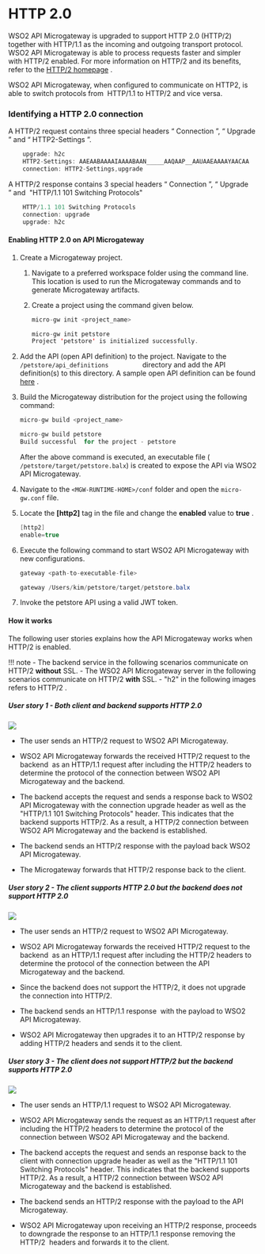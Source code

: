 # HTTP 2.0

WSO2 API Microgateway is upgraded to support HTTP 2.0 (HTTP/2) together with HTTP/1.1 as the incoming and outgoing transport protocol. WSO2 API Microgateway is able to process requests faster and simpler with HTTP/2 enabled. For more information on HTTP/2 and its benefits, refer to the [HTTP/2 homepage](https://http2.github.io/) .

WSO2 API Microgateway, when configured to communicate on HTTP2, is able to switch protocols from  HTTP/1.1 to HTTP/2 and vice versa.

### Identifying a HTTP 2.0 connection

A HTTP/2 request contains three special headers “ Connection ”, “ Upgrade ” and “ HTTP2-Settings ”.

``` java tab="Example : HTTP2 Request Headers"
    upgrade: h2c
    HTTP2-Settings: AAEAABAAAAIAAAABAAN_____AAQAAP__AAUAAEAAAAYAACAA
    connection: HTTP2-Settings,upgrade  
```

 A HTTP/2 response contains 3 special headers “ Connection ”, “ Upgrade ” and  "HTTP/1.1 101 Switching Protocols"

``` java tab="Example : HTTP2 Response Headers"
    HTTP/1.1 101 Switching Protocols
    connection: upgrade
    upgrade: h2c
```

#### Enabling HTTP 2.0 on API Microgateway

1.  Create a Microgateway project.

    1.  Navigate to a preferred workspace folder using the command line.
    This location is used to run the Microgateway commands and to generate Microgateway artifacts.
    2.  Create a project using the command given below.

        ``` java tab="Format"
        micro-gw init <project_name> 
        ```

        ``` java tab="Example"
        micro-gw init petstore  
        Project 'petstore' is initialized successfully.
        ```

2.  Add the API (open API definition) to the project.
            Navigate to the `           /petstore/api_definitions          ` directory and add the API definition(s) to this directory. A sample open API definition can be found [here](https://github.com/wso2/product-microgateway/blob/master/samples/petstore_basic.yaml) .

3.  Build the Microgateway distribution for the project using the following command:

    ``` java tab="Format"
    micro-gw build <project_name>
    ```

    ``` java tab="Example"
    micro-gw build petstore
    Build successful  for the project - petstore
    ```

    After the above command is executed, an executable file ( `/petstore/target/petstore.balx`) is created to expose the API via WSO2 API Microgateway.

4.  Navigate to the `<MGW-RUNTIME-HOME>/conf` folder and open the `micro-gw.conf` file.
5.  Locate the **\[http2\]** tag in the file and change the **enabled** value to **true** .

    ``` java
    [http2]
    enable=true
    ```

6.  Execute the following command to start WSO2 API Microgateway with new configurations.

    ``` java tab="Format"
    gateway <path-to-executable-file>
    ```

    ``` java tab="Example"
    gateway /Users/kim/petstore/target/petstore.balx
    ```

7.  Invoke the petstore API using a valid JWT token.

#### How it works

The following user stories explains how the API Microgateway works when HTTP/2 is enabled.

!!! note
    -   The backend service in the following scenarios communicate on HTTP/2 **without** SSL.
    -   The WSO2 API Microgateway server in the following scenarios communicate on HTTP/2 **with** SSL.
    -   "h2" in the following images refers to HTTP/2 .

##### User story 1 - Both client and backend supports HTTP 2.0

![]({{base_path}}/assets/img/how-tos/http2-user-story-1.png)

-   The user sends an HTTP/2 request to WSO2 API Microgateway.

-   WSO2 API Microgateway forwards the received HTTP/2 request to the backend  as an HTTP/1.1 request after including the HTTP/2 headers to determine the protocol of the connection between WSO2 API Microgateway and the backend.

-   The backend accepts the request and sends a response back to WSO2 API Microgateway with the connection upgrade header as well as the "HTTP/1.1 101 Switching Protocols" header. This indicates that the backend supports HTTP/2. As a result, a HTTP/2 connection between WSO2 API Microgateway and the backend is established.

-   The backend sends an HTTP/2 response with the payload back WSO2 API Microgateway.

-   The Microgateway forwards that HTTP/2 response back to the client.

##### User story 2 - The client supports HTTP 2.0 but the backend does not support HTTP 2.0

![]({{base_path}}/assets/img/how-tos/http2-user-story-2.png)


-   The user sends an HTTP/2 request to WSO2 API Microgateway.

-   WSO2 API Microgateway forwards the received HTTP/2 request to the backend  as an HTTP/1.1 request after including the HTTP/2 headers to determine the protocol of the connection between the API Microgateway and the backend.

-   Since the backend does not support the HTTP/2, it does not upgrade the connection into HTTP/2.

-   The backend sends an HTTP/1.1 response  with the payload to WSO2 API Microgateway.

-   WSO2 API Microgateway then upgrades it to an HTTP/2 response by adding HTTP/2 headers and sends it to the client.

##### User story 3 - The client does not support HTTP/2 but the backend supports HTTP 2.0

![]({{base_path}}/assets/img/how-tos/http2-user-story-3.png)

-   The user sends an HTTP/1.1 request to WSO2 API Microgateway.

-   WSO2 API Microgateway sends the request as an HTTP/1.1 request after including the HTTP/2 headers to determine the protocol of the connection between WSO2 API Microgateway and the backend.

-   The backend accepts the request and sends an response back to the client with connection upgrade header as well as the "HTTP/1.1 101 Switching Protocols" header. This indicates that the backend supports HTTP/2. As a result, a HTTP/2 connection between WSO2 API Microgateway and the backend is established.

-   The backend sends an HTTP/2 response with the payload to the API Microgateway.

-   WSO2 API Microgateway upon receiving an HTTP/2 response, proceeds to downgrade the response to an HTTP/1.1 response removing the HTTP/2  headers and forwards it to the client.


